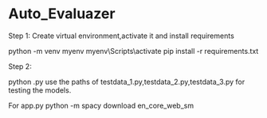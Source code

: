 # Auto_Evaluazer

Step 1:
Create virtual environment,activate it and install requirements

python -m venv myenv
myenv\Scripts\activate
pip install -r requirements.txt

Step 2:

python <filename>.py
use the paths of testdata_1.py,testdata_2.py,testdata_3.py for testing the models.

For app.py
python -m spacy download en_core_web_sm
